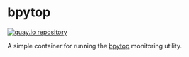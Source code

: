 # bpytop

[![quay.io repository](https://img.shields.io/badge/updated-2022--12--11-green)](https://quay.io/repository/miabbott/bpytop)

A simple container for running the [bpytop](https://github.com/aristocratos/bpytop) monitoring utility.